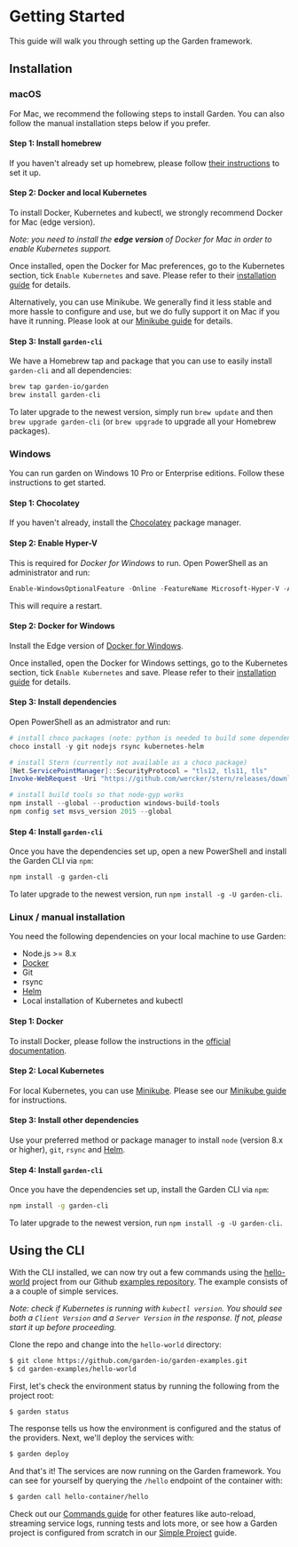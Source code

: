 # Getting Started

This guide will walk you through setting up the Garden framework.

## Installation

### macOS

For Mac, we recommend the following steps to install Garden. You can also follow the manual installation
steps below if you prefer.

#### Step 1: Install homebrew

If you haven't already set up homebrew, please follow [their instructions](https://brew.sh/) to set it up.

#### Step 2: Docker and local Kubernetes

To install Docker, Kubernetes and kubectl, we strongly recommend Docker for Mac (edge version).

_Note: you need to install the **edge version** of Docker for Mac in
order to enable Kubernetes support._

Once installed, open the Docker for Mac preferences, go to the Kubernetes section,
tick `Enable Kubernetes` and save. Please refer to their
[installation guide](https://docs.docker.com/engine/installation/) for details.

Alternatively, you can use Minikube. We generally find it less stable and more hassle to
configure and use, but we do fully support it on Mac if you have it running. Please look at our
[Minikube guide](../guides/minikube.md) for details.

#### Step 3: Install `garden-cli`

We have a Homebrew tap and package that you can use to easily install `garden-cli` and all dependencies:

```sh
brew tap garden-io/garden
brew install garden-cli
```

To later upgrade to the newest version, simply run `brew update` and then `brew upgrade garden-cli`
(or `brew upgrade` to upgrade all your Homebrew packages).

### Windows

You can run garden on Windows 10 Pro or Enterprise editions. Follow these instructions to get started.

#### Step 1: Chocolatey

If you haven't already, install the [Chocolatey](https://chocolatey.org) package manager.

#### Step 2: Enable Hyper-V

This is required for _Docker for Windows_ to run. Open PowerShell as an administrator and run:

```powershell
Enable-WindowsOptionalFeature -Online -FeatureName Microsoft-Hyper-V -All
```

This will require a restart.

#### Step 2: Docker for Windows

Install the Edge version of [Docker for Windows](https://www.docker.com/docker-windows).

Once installed, open the Docker for Windows settings, go to the Kubernetes section,
tick `Enable Kubernetes` and save. Please refer to their
[installation guide](https://docs.docker.com/engine/installation/) for details.

#### Step 3: Install dependencies

Open PowerShell as an admistrator and run:

```powershell
# install choco packages (note: python is needed to build some dependencies)
choco install -y git nodejs rsync kubernetes-helm

# install Stern (currently not available as a choco package)
[Net.ServicePointManager]::SecurityProtocol = "tls12, tls11, tls"
Invoke-WebRequest -Uri "https://github.com/wercker/stern/releases/download/1.7.0/stern_windows_amd64.exe" -OutFile "$Env:SystemRoot\system32\stern.exe"

# install build tools so that node-gyp works
npm install --global --production windows-build-tools
npm config set msvs_version 2015 --global
```

#### Step 4: Install `garden-cli`

Once you have the dependencies set up, open a new PowerShell and install the Garden CLI via `npm`:

```powershell
npm install -g garden-cli
```

To later upgrade to the newest version, run `npm install -g -U garden-cli`.

### Linux / manual installation

You need the following dependencies on your local machine to use Garden:

* Node.js >= 8.x
* [Docker](https://docs.docker.com/)
* Git
* rsync
* [Helm](https://github.com/kubernetes/helm)
* Local installation of Kubernetes and kubectl

#### Step 1: Docker

To install Docker, please follow the instructions in the [official documentation](https://docs.docker.com/install/).

#### Step 2: Local Kubernetes

For local Kubernetes, you can use [Minikube](https://github.com/kubernetes/minikube). Please see our
[Minikube guide](../guides/minikube.md) for instructions.

#### Step 3: Install other dependencies

Use your preferred method or package manager to install `node` (version 8.x or higher), `git`, `rsync` and
[Helm](https://github.com/kubernetes/helm).

#### Step 4: Install `garden-cli`

Once you have the dependencies set up, install the Garden CLI via `npm`:

```sh
npm install -g garden-cli
```

To later upgrade to the newest version, run `npm install -g -U garden-cli`.

## Using the CLI

With the CLI installed, we can now try out a few commands using the [hello-world](https://github.com/garden-io/garden-examples/tree/master/simple-project) project from our Github [examples repository](https://github.com/garden-io/garden-examples). The example consists of a a couple of simple services.

_Note: check if Kubernetes is running with `kubectl version`. You should see both a `Client Version` and a `Server Version` in the response. If not, please start it up before proceeding._

Clone the repo and change into the `hello-world`  directory:

```sh
$ git clone https://github.com/garden-io/garden-examples.git
$ cd garden-examples/hello-world
```

First, let's check the environment status by running the following from the project root:

```sh
$ garden status
```

The response tells us how the environment is configured and the status of the providers. Next, we'll deploy the services with:

```sh
$ garden deploy
```

And that's it! The services are now running on the Garden framework. You can see for yourself by querying the `/hello` endpoint of the container with:

```sh
$ garden call hello-container/hello
```

Check out our [Commands guide](../guides/commands.md) for other features like auto-reload, streaming service logs, running tests and lots more, or see how a Garden project is configured from scratch in our [Simple Project](../guides/simple-project.md) guide.
